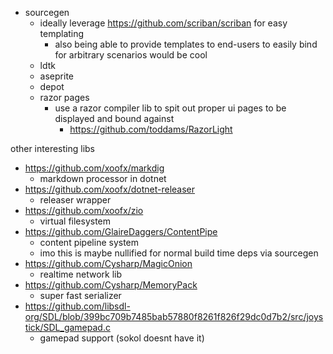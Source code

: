 * sourcegen
	* ideally leverage https://github.com/scriban/scriban for easy templating
		* also being able to provide templates to end-users to easily bind for arbitrary scenarios would be cool
	* ldtk
	* aseprite
	* depot
	* razor pages
		* use a razor compiler lib to spit out proper ui pages to be displayed and bound against
			* https://github.com/toddams/RazorLight

other interesting libs
* https://github.com/xoofx/markdig
	* markdown processor in dotnet
* https://github.com/xoofx/dotnet-releaser
	* releaser wrapper
* https://github.com/xoofx/zio
	* virtual filesystem
* https://github.com/GlaireDaggers/ContentPipe
	* content pipeline system
	* imo this is maybe nullified for normal build time deps via sourcegen
* https://github.com/Cysharp/MagicOnion
	* realtime network lib
* https://github.com/Cysharp/MemoryPack
	* super fast serializer
* https://github.com/libsdl-org/SDL/blob/399bc709b7485bab57880f8261f826f29dc0d7b2/src/joystick/SDL_gamepad.c
	* gamepad support (sokol doesnt have it)